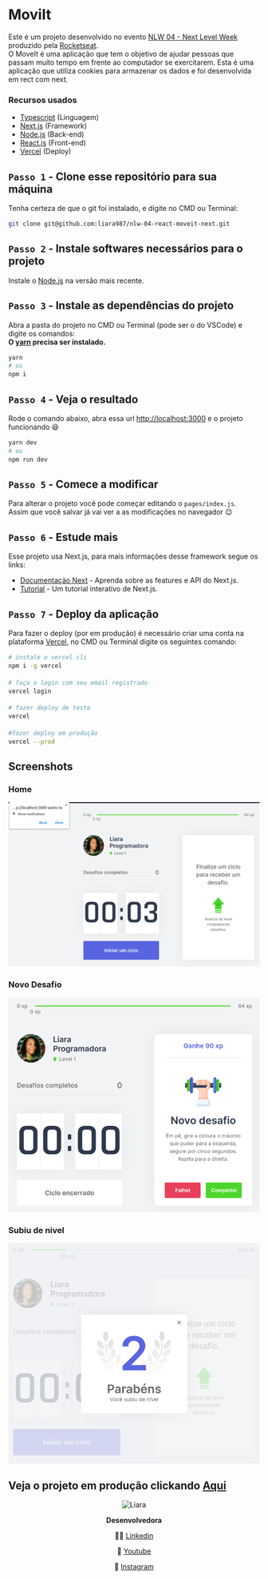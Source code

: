 <link rel="stylesheet" type="text/css" media="all" href="README.css" />

# MoviIt

Este é um projeto desenvolvido no evento [NLW 04 - Next Level Week](https://nextlevelweek.com/inscricao/4) produzido pela [Rocketseat](https://rocketseat.com.br/). <br/>
O MoveIt é uma aplicação que tem o objetivo de ajudar pessoas que passam muito tempo em frente ao computador se exercitarem. Esta é uma aplicação que utiliza cookies para armazenar os dados e foi desenvolvida em rect com next.

### Recursos usados

- [Typescript](https://www.typescriptlang.org/) (Linguagem)
- [Next.js](https://nextjs.org/) (Framework)
- [Node.js](https://nodejs.org/) (Back-end)
- [React.js](https://reactjs.org/) (Front-end)
- [Vercel](https://vercel.com/) (Deploy)

## `Passo 1` - Clone esse repositório para sua máquina

Tenha certeza de que o git foi instalado, e digite no CMD ou Terminal:

```bash
git clone git@github.com:liara987/nlw-04-react-moveit-next.git
```

## `Passo 2` - Instale softwares necessários para o projeto

Instale o [Node.js](https://nodejs.org/) na versão mais recente.

## `Passo 3` - Instale as dependências do projeto

Abra a pasta do projeto no CMD ou Terminal (pode ser o do VSCode) e digite os comandos:
<br/>
<strong>
O [yarn](https://yarnpkg.com/) precisa ser instalado.
</strong>

```bash
yarn
# ou
npm i
```

## `Passo 4` - Veja o resultado

Rode o comando abaixo, abra essa url [http://localhost:3000](http://localhost:3000) e o projeto funcionando 😆

```bash
yarn dev
# ou
npm run dev
```

## `Passo 5` - Comece a modificar

Para alterar o projeto você pode começar editando o `pages/index.js`.
<br/>
Assim que você salvar já vai ver a as modificações no navegador 😉

## `Passo 6` - Estude mais

Esse projeto usa Next.js, para mais informações desse framework segue os links:

- [Documentação Next](https://nextjs.org/docs) - Aprenda sobre as features e API do Next.js.
- [Tutorial](https://nextjs.org/learn) - Um tutorial interativo de Next.js.

## `Passo 7` - Deploy da aplicação

Para fazer o deploy (por em produção) é necessário criar uma conta na plataforma [Vercel](https://vercel.com/signup), no CMD ou Terminal digite os seguintes comando:

```bash
# instale o vercel cli
npm i -g vercel

# faça o login com seu email registrado
vercel login

# fazer deploy de teste
vercel

#fazer deploy em produção
vercel --prod
```

## Screenshots

### Home

![](/public/screenshots/home.png)

### Novo Desafio

![](/public/screenshots/novo-desafio.png)

### Subiu de nivel

![](/public/screenshots/subiu-nivel.png)

</div>

## Veja o projeto em produção clickando [Aqui](https://moveit-nlw-4-khaki.vercel.app/)

<div align="center">

![Liara](https://i.imgur.com/xbEfigR.jpg#liara)
<br/>

<strong> 
  <p>Desenvolvedora</p>
</strong>

👩‍💻 [Linkedin](https://www.linkedin.com/in/liara-programadora/)

🎦 [Youtube](https://tinyurl.com/liara-programadora)

📸 [Instagram](https://www.instagram.com/liaraprogramadora)
